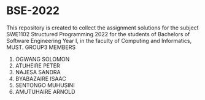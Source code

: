 # BSE-2022
This repository is created to collect the assignment solutions for the subject SWE1102 Structured Programming 2022
 for the students of Bachelors of Software Engineering  Year I, in the faculty of Computing and Informatics, MUST.
GROUP3 MEMBERS
1. OGWANG SOLOMON
2. ATUHEIRE PETER
3. NAJESA SANDRA
4. BYABAZAIRE ISAAC
5. SENTONGO MUHUSINI
6. AMUTUHAIRE ARNOLD